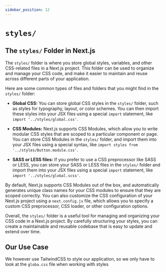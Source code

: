 ```yaml
---
sidebar_position: 12
---
```


# `styles/`

## The `styles/` Folder in Next.js

The `styles/` folder is where you store global styles, variables, and other CSS-related files in a Next.js project. This folder can be used to organize and manage your CSS code, and make it easier to maintain and reuse across different parts of your application.

Here are some common types of files and folders that you might find in the `styles/` folder:

- **Global CSS:** You can store global CSS styles in the `styles/` folder, such as styles for typography, layout, or color schemes. You can then import these styles into your JSX files using a special `import` statement, like `import '../styles/global.css'`.

- **CSS Modules:** Next.js supports CSS Modules, which allow you to write modular CSS styles that are scoped to a particular component or page. You can store CSS Modules in the `styles/` folder, and import them into your JSX files using a special syntax, like `import styles from '../styles/Button.module.css'`.

- **SASS or LESS files:** If you prefer to use a CSS preprocessor like SASS or LESS, you can store your SASS or LESS files in the `styles/` folder and import them into your JSX files using a special `import` statement, like `import '../styles/global.scss'`.

By default, Next.js supports CSS Modules out of the box, and automatically generates unique class names for your CSS modules to ensure that they are scoped correctly. You can also customize the CSS configuration of your Next.js project using a `next.config.js` file, which allows you to specify a custom CSS preprocessor, CSS loader, or other configuration options.

Overall, the `styles/` folder is a useful tool for managing and organizing your CSS code in a Next.js project. By carefully structuring your styles, you can create a maintainable and reusable codebase that is easy to update and extend over time.

## Our Use Case

We however use TailwindCSS to style our application, so we only have to look at the `globa.css` file when working with styles
